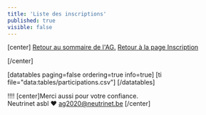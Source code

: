 ```yaml
---
title: 'Liste des inscriptions'
published: true
visible: false
---
```


[center]
[Retour au sommaire de l'AG.](/ag2020?classes=btn,btn-primary) [Retour à la page Inscription](/ag2020/inscription?classes=btn,btn-primary) 

[/center]

[datatables paging=false ordering=true info=true]
[ti file="data:tables/participations.csv"]
[/datatables]

!!!! [center]Merci aussi pour votre confiance.</br>Neutrinet asbl ♥ <a href="mailto:ag2020@neutrinet.be?subject=[AGFFDN2020] Inscription&body=Étant passé par la page concernant les inscriptions, j'ai l'une ou l'autre question remarque ou commentaire.%0D%0A%0D%0A%0D%0A">ag2020@neutrinet.be</a> [/center]